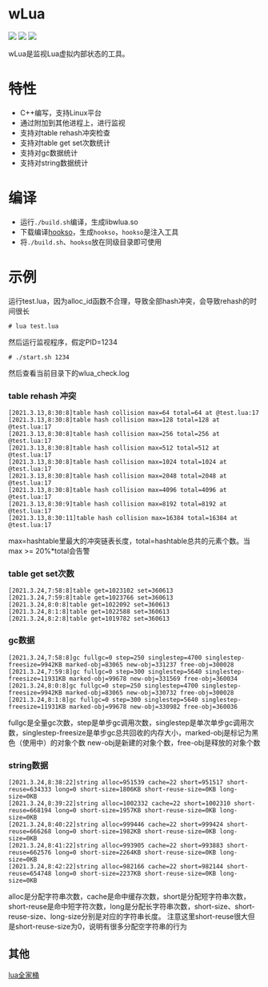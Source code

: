 # wLua
[<img src="https://img.shields.io/github/license/esrrhs/wLua">](https://github.com/esrrhs/wLua)
[<img src="https://img.shields.io/github/languages/top/esrrhs/wLua">](https://github.com/esrrhs/wLua)
[<img src="https://img.shields.io/github/actions/workflow/status/esrrhs/wLua/cmake.yml?branch=master">](https://github.com/esrrhs/wLua/actions)

wLua是监视Lua虚拟内部状态的工具。

# 特性
* C++编写，支持Linux平台
* 通过附加到其他进程上，进行监视
* 支持对table rehash冲突检查
* 支持对table get set次数统计
* 支持对gc数据统计
* 支持对string数据统计

# 编译
* 运行```./build.sh```编译，生成libwlua.so
* 下载编译[hookso](https://github.com/esrrhs/hookso)，生成```hookso```，```hookso```是注入工具
* 将```./build.sh```、```hookso```放在同级目录即可使用

# 示例
运行test.lua，因为alloc_id函数不合理，导致全部hash冲突，会导致rehash的时间很长
```
# lua test.lua
```
然后运行监视程序，假定PID=1234
```
# ./start.sh 1234
```
然后查看当前目录下的wlua_check.log 
### table rehash 冲突
```
[2021.3.13,8:30:8]table hash collision max=64 total=64 at @test.lua:17
[2021.3.13,8:30:8]table hash collision max=128 total=128 at @test.lua:17
[2021.3.13,8:30:8]table hash collision max=256 total=256 at @test.lua:17
[2021.3.13,8:30:8]table hash collision max=512 total=512 at @test.lua:17
[2021.3.13,8:30:8]table hash collision max=1024 total=1024 at @test.lua:17
[2021.3.13,8:30:8]table hash collision max=2048 total=2048 at @test.lua:17
[2021.3.13,8:30:8]table hash collision max=4096 total=4096 at @test.lua:17
[2021.3.13,8:30:9]table hash collision max=8192 total=8192 at @test.lua:17
[2021.3.13,8:30:11]table hash collision max=16384 total=16384 at @test.lua:17
```
max=hashtable里最大的冲突链表长度，total=hashtable总共的元素个数。当max >= 20%*total会告警
### table get set次数
```
[2021.3.24,7:58:8]table get=1023102 set=360613
[2021.3.24,7:59:8]table get=1023766 set=360613
[2021.3.24,8:0:8]table get=1022092 set=360613
[2021.3.24,8:1:8]table get=1022588 set=360613
[2021.3.24,8:2:8]table get=1019782 set=360613
```
### gc数据
```
[2021.3.24,7:58:8]gc fullgc=0 step=250 singlestep=4700 singlestep-freesize=9942KB marked-obj=83065 new-obj=331237 free-obj=300028
[2021.3.24,7:59:8]gc fullgc=0 step=300 singlestep=5640 singlestep-freesize=11931KB marked-obj=99678 new-obj=331569 free-obj=360034
[2021.3.24,8:0:8]gc fullgc=0 step=250 singlestep=4700 singlestep-freesize=9942KB marked-obj=83065 new-obj=330732 free-obj=300028
[2021.3.24,8:1:8]gc fullgc=0 step=300 singlestep=5640 singlestep-freesize=11931KB marked-obj=99678 new-obj=330982 free-obj=360036
```
fullgc是全量gc次数，step是单步gc调用次数，singlestep是单次单步gc调用次数，singlestep-freesize是单步gc总共回收的内存大小，marked-obj是标记为黑色（使用中）的对象个数
new-obj是新建的对象个数，free-obj是释放的对象个数
### string数据
```
[2021.3.24,8:38:22]string alloc=951539 cache=22 short=951517 short-reuse=634333 long=0 short-size=1806KB short-reuse-size=0KB long-size=0KB
[2021.3.24,8:39:22]string alloc=1002332 cache=22 short=1002310 short-reuse=668194 long=0 short-size=1957KB short-reuse-size=0KB long-size=0KB
[2021.3.24,8:40:22]string alloc=999446 cache=22 short=999424 short-reuse=666268 long=0 short-size=1982KB short-reuse-size=0KB long-size=0KB
[2021.3.24,8:41:22]string alloc=993905 cache=22 short=993883 short-reuse=662576 long=0 short-size=2264KB short-reuse-size=0KB long-size=0KB
[2021.3.24,8:42:22]string alloc=982166 cache=22 short=982144 short-reuse=654748 long=0 short-size=2237KB short-reuse-size=0KB long-size=0KB
```
alloc是分配字符串次数，cache是命中缓存次数，short是分配短字符串次数，short-reuse是命中短字符次数，long是分配长字符串次数，short-size、short-reuse-size、long-size分别是对应的字符串长度。
注意这里short-reuse很大但是short-reuse-size为0，说明有很多分配空字符串的行为

## 其他
[lua全家桶](https://github.com/esrrhs/lua-family-bucket)
